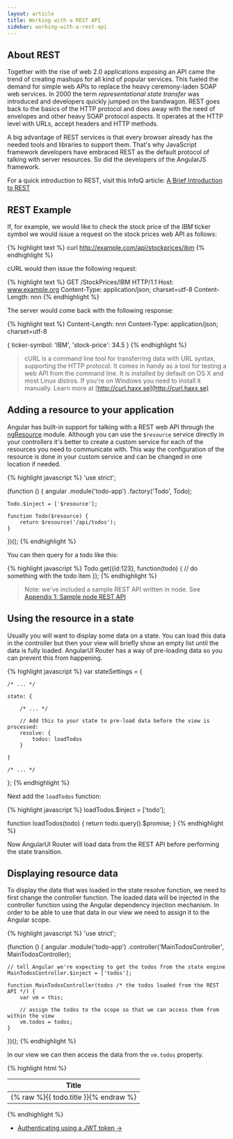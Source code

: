 ```yaml
---
layout: article
title: Working with a REST API
sidebar: working-with-a-rest-api
---
```


## About REST

Together with the rise of web 2.0 applications exposing an API came the trend of creating mashups for all kind of popular services. This fueled the demand for simple web APIs to replace the heavy ceremony-laden SOAP web services. In 2000 the term *representational state transfer* was introduced and developers quickly jumped on the bandwagon. REST goes back to the basics of the HTTP protocol and does away with the need of envelopes and other heavy SOAP protocol aspects. It operates at the HTTP level with URLs, accept headers and HTTP methods.

A big advantage of REST services is that every browser already has the needed tools and libraries to support them. That's why JavaScript framework developers have embraced REST as the default protocol of talking with server resources. So did the developers of the AngularJS framework.

For a quick introduction to REST, visit this InfoQ article: [A Brief Introduction to REST](http://www.infoq.com/articles/rest-introduction)

## REST Example

If, for example, we would like to check the stock price of the *IBM* ticker symbol we would issue a request on the stock prices web API as follows:

{% highlight text %}
curl http://example.com/api/stockprices/ibm
{% endhighlight %}

cURL would then issue the following request:

{% highlight text %}
GET /StockPrices/IBM HTTP/1.1
Host: www.example.org
Content-Type: application/json; charset=utf-8
Content-Length: nnn
{% endhighlight %}

The server would come back with the following response:

{% highlight text %}
Content-Length: nnn
Content-Type: application/json; charset=utf-8

{ ticker-symbol: 'IBM', 'stock-price': 34.5 }
{% endhighlight %}

> cURL is a command line tool for transferring data with URL syntax, supporting the HTTP protocol. It comes in handy as a tool for testing a web API from the command line. It is installed by default on OS X and most Linux distros. If you're on Windows you need to install it manually. Learn more at [http://curl.haxx.se](http://curl.haxx.se)

## Adding a resource to your application

Angular has built-in support for talking with a REST web API through the [ngResource](https://docs.angularjs.org/api/ngResource/service/$resource) module. Although you can use the `$resource` service directly in your controllers it's better to create a custom service for each of the resources you need to communicate with. This way the configuration of the resource is done in your custom service and can be changed in one location if needed. 

{% highlight javascript %}
'use strict';

(function () {
    angular
        .module('todo-app')
        .factory('Todo', Todo);

    Todo.$inject = ['$resource'];

    function Todo($resource) {
        return $resource('/api/todos');
    }
})();
{% endhighlight %}

You can then query for a todo like this:

{% highlight javascript %}
Todo.get({id:123}, function(todo) {
    // do something with the todo item
});
{% endhighlight %}

> Note: we've included a sample REST API written in node. See [Appendix 1: Sample node REST API](/appendix-1-sample-node-rest-api)

## Using the resource in a state

Usually you will want to display some data on a state. You can load this data in the controller but then your view will briefly show an empty list until the data is fully loaded. AngularUI Router has a way of pre-loading data so you can prevent this from happening.

{% highlight javascript %}
var stateSettings = {

    /* ... */

    state: {
        
        /* ... */

        // Add this to your state to pre-load data before the view is processed:
        resolve: {
            todos: loadTodos
        }

    }
    
    /* ... */
};
{% endhighlight %}

Next add the `loadTodos` function:

{% highlight javascript %}
loadTodos.$inject = ['todo'];

function loadTodos(todo) {
    return todo.query().$promise;
}
{% endhighlight %}

Now AngularUI Router will load data from the REST API before performing the state transition.

## Displaying resource data

To display the data that was loaded in the state resolve function, we need to first change the controller function. The loaded data will be injected in the controller function using the Angular dependency injection mechanism. In order to be able to use that data in our view we need to assign it to the Angular scope.

{% highlight javascript %}
'use strict';

(function () {
    angular
        .module('todo-app')
        .controller('MainTodosController', MainTodosController);

    // tell Angular we're expecting to get the todos from the state engine
    MainTodosController.$inject = ['todos'];

    function MainTodosController(todos /* the todos loaded from the REST API */) {
        var vm = this;

        // assign the todos to the scope so that we can access them from within the view
        vm.todos = todos;
    }
})();
{% endhighlight %}

In our view we can then access the data from the `vm.todos` property.

{% highlight html %}
<table class="table">
    <thead>
        <tr>
            <th>Title</th>
        </tr>
    </thead>
    <tbody>
        <tr ng-repeat="todo in vm.todos">
            <td>{% raw %}{{ todo.title }}{% endraw %}</td>
        </tr>
    </tbody>
</table>
{% endhighlight %}

<nav>
  <ul class="pager">
    <li class="next"><a href="/authenticating-using-a-jwt-token">Authenticating using a JWT token <span aria-hidden="true">&rarr;</span></a></li>
  </ul>
</nav>

